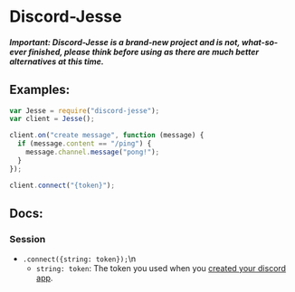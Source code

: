 # Discord-Jesse
##### Important: Discord-Jesse is a brand-new project and is not, what-so-ever finished, please think before using as there are much better alternatives at this time.


## Examples:

```js
var Jesse = require("discord-jesse");
var client = Jesse();

client.on("create message", function (message) {
  if (message.content == "/ping") {
    message.channel.message("pong!");
  }
});

client.connect("{token}");
```

## Docs:

### Session

* `.connect({string: token});`\n
	- `string: token`: The token you used when you [created your discord app]("https://discordapp.com/developers/applications/me").


